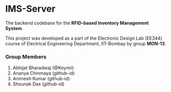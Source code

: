 # IMS-Server
The backend codebase for the **RFID-based Inventory Management System**. 

This project was developed as a part of the Electronic Design Lab (EE344) course of Electrical Engineering Department, IIT-Bombay by group **MON-13**. 

### Group Members
1. Abhijat Bharadwaj (@Keymii)
1. Ananya Chinmaya (github-id)
1. Animesh Kumar (github-id)
1. Shounak Das (github-id)

